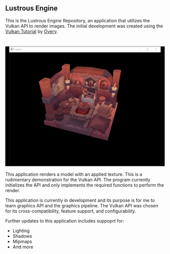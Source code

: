 ## Lustrous Engine

This is the Lustrous Engine Repository, an application that utilizes the Vulkan API to
render images. The initial development was created using the [Vulkan Tutorial](https://github.com/Overv/VulkanTutorial) by [Overv](https://github.com/Overv).

#
![vulkan-model-demo](images/vulkan-model-demo.webp)


This application renders a model with an applied texture. This is a rudimentary demonstration
for the Vulkan API. The program currently initializes the API and only implements the required functions 
to perform the render.

This application is currently in development and its purpose is for me to learn graphics API and the graphics pipeline. The
Vulkan API was chosen for its cross-compatibility, feature support, and configurability.

Further updates to this application includes suppoprt for: 
- Lighting
- Shadows
- Mipmaps
- And more
